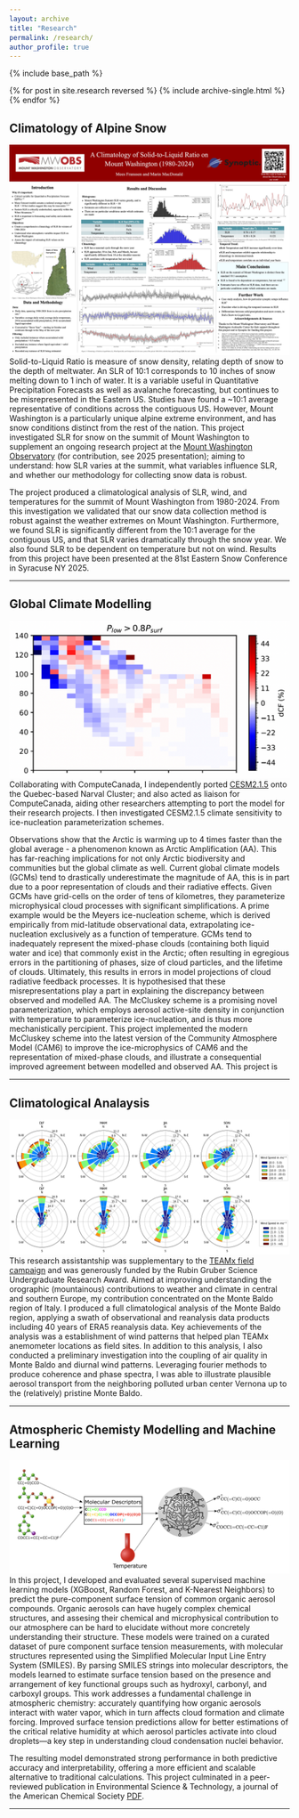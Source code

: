 ```yaml
---
layout: archive
title: "Research"
permalink: /research/
author_profile: true
---
```


{% include base_path %}

{% for post in site.research reversed %}
  {% include archive-single.html %}
{% endfor %}

## Climatology of Alpine Snow
![](../files/EasternSnowCon_SLR_Poster.jpg)
Solid-to-Liquid Ratio is measure of snow density, relating depth of snow to the depth of meltwater. An SLR of 10:1 corresponds to 10 inches of snow melting down to 1 inch of water. It is a variable useful in Quantitative Precipitation Forecasts as well as avalanche forecasting, but continues to be misrepresented in the Eastern US. Studies have found a ~10:1 average representative of conditions across the contiguous US. However, Mount Washington is a particularly unique alpine extreme environment, and has snow conditions distinct from the rest of the nation. This project investigated SLR for snow on the summit of Mount Washington to supplement an ongoing research project at the [Mount Washington Observatory](https://mountwashington.org/research/current-research-projects/solid-to-liquid-ratio-analysis/) (for contribution, see 2025 presentation); aiming to understand: how SLR varies at the summit, what variables influence SLR, and whether our methodology for collecting snow data is robust. 

The project produced a climatological analysis of SLR, wind, and temperatures for the summit of Mount Washington from 1980-2024. From this investigation we validated that our snow data collection method is robust against the weather extremes on Mount Washington. Furthermore, we found SLR is significantly different from the 10:1 average for the contiguous US, and that SLR varies dramatically through the snow year. We also found SLR to be dependent on temperature but not on wind. Results from this project have been presented at the 81st Eastern Snow Conference in Syracuse NY 2025. 

---

## Global Climate Modelling
![](../images/dCF.png)
Collaborating with ComputeCanada, I independently ported [CESM2.1.5](https://www.cesm.ucar.edu/models/cesm2) onto the Quebec-based Narval Cluster; and also acted as liaison for ComputeCanada, aiding other researchers attempting to port the model for their research projects. I then investigated CESM2.1.5 climate sensitivity to ice-nucleation parameterization schemes. 

Observations show that the Arctic is warming up to 4 times faster than the global average - a phenomenon known as Arctic Amplification (AA). This has far-reaching implications for not only Arctic biodiversity and communities but the global climate as well. Current global climate models (GCMs) tend to drastically underestimate the magnitude of AA, this is in part due to a poor representation of clouds and their radiative effects. Given GCMs have grid-cells on the order of tens of kilometres, they parameterize microphysical cloud processes with significant simplifications. A prime example would be the Meyers ice-nucleation scheme, which is derived empirically from mid-latitude observational data, extrapolating ice-nucleation exclusively as a function of temperature. GCMs tend to inadequately represent the mixed-phase clouds (containing both liquid water and ice) that commonly exist in the Arctic; often resulting in egregious errors in the partitioning of phases, size of cloud particles, and the lifetime of clouds. Ultimately, this results in errors in model projections of cloud radiative feedback processes. It is hypothesised that these misrepresentations play a part in explaining the discrepancy between observed and modelled AA. The McCluskey scheme is a promising novel parameterization, which employs aerosol active-site density in conjunction with temperature to parameterize ice-nucleation, and is thus more mechanistically percipient. This project implemented the modern McCluskey scheme into the latest version of the Community Atmosphere Model (CAM6) to improve the ice-microphysics of CAM6 and the representation of mixed-phase clouds, and illustrate a consequential improved agreement between modelled and observed AA. This project is 

---

## Climatological Analaysis
![](../images/700hPa_surface_windroses.png)
This research assistantship was supplementary to the [TEAMx field campaign](https://doi.org/10.1175/bams-d-21-0232.1) and was generously funded by the Rubin Gruber Science Undergraduate Research Award. Aimed at improving understanding the orographic (mountainous) contributions to weather and climate in central and southern Europe, my contribution concentrated on the Monte Baldo region of Italy. I produced a full climatological analysis of the Monte Baldo region, applying a swath of observational and reanalysis data products including 40 years of ERA5 reanalysis data. Key achievements of the analysis was a establishment of wind patterns that helped plan TEAMx anemometer locations as field sites. In addition to this analysis, I also conducted a preliminary investigation into the coupling of air quality in Monte Baldo and diurnal wind patterns. Leveraging fourier methods to produce coherence and phase spectra, I was able to illustrate plausible aerosol transport from the neighboring polluted urban center Vernona up to the (relatively) pristine Monte Baldo. 

---

## Atmospheric Chemisty Modelling and Machine Learning
![](../images/machine_learning.png)
In this project, I developed and evaluated several supervised machine learning models (XGBoost, Random Forest, and K-Nearest Neighbors) to predict the pure-component surface tension of common organic aerosol compounds. Organic aerosols can have hugely complex chemical structures, and assesing their chemical and microphysical contribution to our atmosphere can be hard to elucidate without more concretely understanding their structure. These models were trained on a curated dataset of pure component surface tension measurements, with molecular structures represented using the Simplified Molecular Input Line Entry System (SMILES). By parsing SMILES strings into molecular descriptors, the models learned to estimate surface tension based on the presence and arrangement of key functional groups such as hydroxyl, carbonyl, and carboxyl groups. This work addresses a fundamental challenge in atmospheric chemistry: accurately quantifying how organic aerosols interact with water vapor, which in turn affects cloud formation and climate forcing. Improved surface tension predictions allow for better estimations of the critical relative humidity at which aerosol particles activate into cloud droplets—a key step in understanding cloud condensation nuclei behavior.

The resulting model demonstrated strong performance in both predictive accuracy and interpretability, offering a more efficient and scalable alternative to traditional calculations. This project culminated in a peer-reviewed publication in Environmental Science & Technology, a journal of the American Chemical Society [PDF](../files/schmedding-franssen-zuend-ml.pdf). 

---
